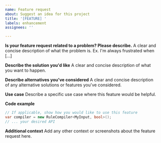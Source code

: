 ```yaml
---
name: Feature request
about: Suggest an idea for this project
title: '[FEATURE] '
labels: enhancement
assignees: ''

---
```


**Is your feature request related to a problem? Please describe.**
A clear and concise description of what the problem is. Ex. I'm always frustrated when [...]

**Describe the solution you'd like**
A clear and concise description of what you want to happen.

**Describe alternatives you've considered**
A clear and concise description of any alternative solutions or features you've considered.

**Use case**
Describe a specific use case where this feature would be helpful.

**Code example**
```csharp
// If applicable, show how you would like to use this feature
var compiler = new RuleCompiler<MyInput, bool>();
// ... your desired API
```

**Additional context**
Add any other context or screenshots about the feature request here.




